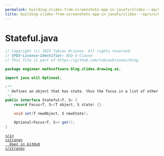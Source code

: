 ```yaml
---
permalink: building-slides-from-screenshots-app-in-javafx/slides---ep/src/main/java/engineer/mathsoftware/blog/slides/drawing/ai/Stateful.java.html
title: building-slides-from-screenshots-app-in-javafx/slides---ep/src/main/java/engineer/mathsoftware/blog/slides/drawing/ai/Stateful.java
---
```


# Stateful.java
```java
// Copyright (c) 2023 Tobias Briones. All rights reserved.
// SPDX-License-Identifier: BSD-3-Clause
// This file is part of https://github.com/tobiasbriones/blog

package engineer.mathsoftware.blog.slides.drawing.ai;

import java.util.Optional;

/**
 * Defines an object that has state, thus the focus in a list of other objects.
 */
public interface Stateful<T, S> {
    record Focus<T, S>(T object, S state) {}

    void set(T newObject, S newState);

    Optional<Focus<T, S>> get();
}

```
<div class="social open-gh-btn my-4">
  <a class="btn btn-github" href="https://github.com/tobiasbriones/blog/tree/main/swe/dev/java/javafx/drawing/productivity/building-slides-from-screenshots-app-in-javafx/slides---ep/src/main/java/engineer/mathsoftware/blog/slides/drawing/ai/Stateful.java" target="_blank">
    <i class="fab fa-github">
      
    </i>
    <strong>
      Open in GitHub
    </strong>
  </a>
</div>